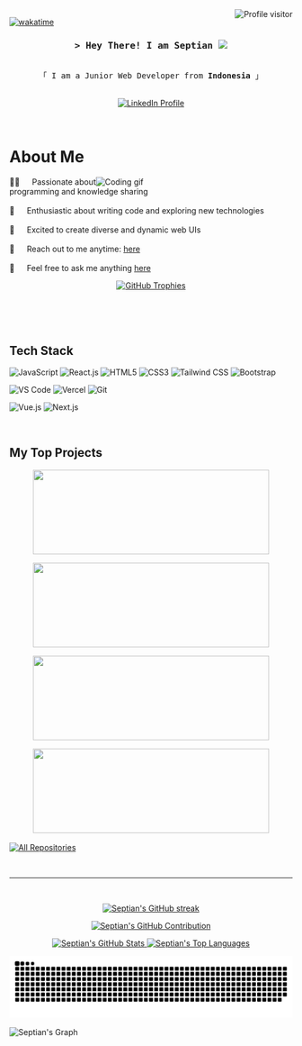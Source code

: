 <!-- ======================= -->
<!-- GitHub Profile View Counter -->
<!-- ======================= -->
<a href="https://komarev.com/ghpvc/?username=septianadip17">
  <img align="right" src="https://komarev.com/ghpvc/?username=septianadip17&label=Visitors&color=0e75b6&style=flat" alt="Profile visitor" />
</a>

<!-- ======================= -->
<!-- Wakatime Coding Activity Badge -->
<!-- ======================= -->
[![wakatime](https://wakatime.com/badge/user/30b44fea-ae3f-4ef9-bbab-d675eeb600ca.svg)](https://wakatime.com/@30b44fea-ae3f-4ef9-bbab-d675eeb600ca)

<!-- ======================= -->
<!-- Intro Greeting Section -->
<!-- ======================= -->
<h3 align="center">
  <samp>&gt; Hey There! I am <b>Septian</b> 
    <img src="https://media.giphy.com/media/hvRJCLFzcasrR4ia7z/giphy.gif" width="28">
  </samp>
</h3>

<!-- ======================= -->
<!-- Short Bio Line -->
<!-- ======================= -->
<p align="center"> 
  <samp>
    <br>
    「 I am a Junior Web Developer from <b>Indonesia</b> 」
    <br><br>
  </samp>
</p>

<!-- ======================= -->
<!-- LinkedIn Badge -->
<!-- ======================= -->
<p align="center">
 <a href="https://linkedin.com/in/septianadip17" target="_blank">
  <img src="https://img.shields.io/badge/LinkedIn-0077B5?style=for-the-badge&logo=linkedin&logoColor=white" alt="LinkedIn Profile"/>
 </a>
</p>
<br />

<!-- ======================= -->
<!-- About Me Section -->
<!-- ======================= -->
# About Me

<p>
 <img align="right" width="350" src="/img/coding.gif" alt="Coding gif" />
  
 ✊🏿 &emsp; Passionate about programming and knowledge sharing<br/><br/>
 💓 &emsp; Enthusiastic about writing code and exploring new technologies<br/><br/>
 🎨 &emsp; Excited to create diverse and dynamic web UIs<br/><br/>
 📧 &emsp; Reach out to me anytime: [here](mailto:septianadip7998@gmail.com)<br/><br/>
 💬 &emsp; Feel free to ask me anything [here](https://github.com/septianadip17/septianadip17/issues)
</p>

<!-- ======================= -->
<!-- GitHub Profile Trophy -->
<!-- ======================= -->
<p align="center">
  <a href="https://github.com/ryo-ma/github-profile-trophy">
    <img src="https://github-profile-trophy.vercel.app/?username=septianadip17" alt="GitHub Trophies" />
  </a>
</p>

<br/>
<br/>
<br/>

<!-- ======================= -->
<!-- Tech Stack Section -->
<!-- ======================= -->

## Tech Stack

<!-- Programming Languages & Frameworks -->
![JavaScript](https://img.shields.io/badge/JavaScript-F0DB4F?style=for-the-badge&labelColor=black&logo=javascript&logoColor=F0DB4F)
![React.js](https://img.shields.io/badge/React-61DBFB?style=for-the-badge&labelColor=black&logo=react&logoColor=61DBFB)
![HTML5](https://img.shields.io/badge/HTML5-E34F26?style=for-the-badge&logo=html5&logoColor=white)
![CSS3](https://img.shields.io/badge/CSS3-1572B6?style=for-the-badge&logo=css3&logoColor=white)
![Tailwind CSS](https://img.shields.io/badge/Tailwind_CSS-092749?style=for-the-badge&logo=tailwindcss&logoColor=06B6D4&labelColor=000000)
![Bootstrap](https://img.shields.io/badge/Bootstrap-563D7C?style=for-the-badge&logo=bootstrap&logoColor=white)

<!-- Tools -->
![VS Code](https://img.shields.io/badge/Visual_Studio_Code-0078d7?style=for-the-badge&logo=visual-studio-code&logoColor=white)
![Vercel](https://img.shields.io/badge/Vercel-000000?style=for-the-badge&logo=vercel&logoColor=white)
![Git](https://img.shields.io/badge/Git-F05032?style=for-the-badge&logo=git&logoColor=white)

<!-- Other Technologies -->
![Vue.js](https://img.shields.io/badge/Vue.js-35495e?style=for-the-badge&logo=vue.js&logoColor=4FC08D)
![Next.js](https://img.shields.io/badge/Next.js-000000?style=for-the-badge&logo=next.js&logoColor=white)

<br/>

<!-- ======================= -->
<!-- Featured Open Source Projects -->
<!-- ======================= -->

## My Top Projects

<div align="center" style="display: flex; flex-wrap: wrap; justify-content: center; gap: 12px;">

  <!-- Project Card 1 -->
  <a href="https://github.com/septianadip17/pos-laundry">
    <img width="420" height="150" src="https://github-readme-stats.vercel.app/api/pin/?username=septianadip17&repo=pos-laundry&theme=react&border_color=7F3FBF&bg_color=0D1117&title_color=F85D7F&icon_color=F8D866" />
  </a>

  <!-- Project Card 2 -->
  <a href="https://github.com/septianadip17/kbc-internship">
    <img width="420" height="150" src="https://github-readme-stats.vercel.app/api/pin/?username=septianadip17&repo=kbc-internship&theme=react&border_color=7F3FBF&bg_color=0D1117&title_color=F85D7F&icon_color=F8D866" />
  </a>

  <!-- Project Card 3 -->
  <a href="https://github.com/septianadip17/hackaton-2-maxyacademy">
    <img width="420" height="150" src="https://github-readme-stats.vercel.app/api/pin/?username=septianadip17&repo=hackaton-2-maxyacademy&theme=react&border_color=7F3FBF&bg_color=0D1117&title_color=F85D7F&icon_color=F8D866" />
  </a>

  <!-- Project Card 4 -->
  <a href="https://github.com/septianadip17/ukuiki">
    <img width="420" height="150" src="https://github-readme-stats.vercel.app/api/pin/?username=septianadip17&repo=ukuiki&theme=react&border_color=7F3FBF&bg_color=0D1117&title_color=F85D7F&icon_color=F8D866" />
  </a>
  
</div>

<!-- ======================= -->
<!-- Link to All Repositories -->
<!-- ======================= -->
<p align="left">
  <a href="https://github.com/septianadip17?tab=repositories" target="_blank">
    <img alt="All Repositories" title="All Repositories" src="https://img.shields.io/badge/-All%20Repos-2962FF?style=for-the-badge&logo=koding&logoColor=white"/>
  </a>
</p>

<br/>
<hr/>
<br/>

<!-- ======================= -->
<!-- GitHub Stats & Contributions -->
<!-- ======================= -->

<!-- GitHub Streak -->
<p align="center">
  <a href="https://github.com/septianadip17">
    <img src="https://github-readme-streak-stats.herokuapp.com/?user=septianadip17&theme=radical&border=7F3FBF&background=0D1117" alt="Septian's GitHub streak"/>
  </a>
</p>

<!-- Profile Summary Cards -->
<p align="center">
  <a href="https://github.com/septianadip17">
    <img src="https://github-profile-summary-cards.vercel.app/api/cards/profile-details?username=septianadip17&theme=radical" alt="Septian's GitHub Contribution"/>
  </a>
</p>



<!-- Main GitHub Stats and Top Languages -->
<p align="center">
  <a href="https://github.com/septianadip17">
    <img alt="Septian's GitHub Stats" src="https://denvercoder1-github-readme-stats.vercel.app/api?username=septianadip17&show_icons=true&count_private=true&theme=react&border_color=7F3FBF&bg_color=0D1117&title_color=F85D7F&icon_color=F8D866" height="198px" width="49.5%"/>
    <img alt="Septian's Top Languages" src="https://denvercoder1-github-readme-stats.vercel.app/api/top-langs/?username=septianadip17&langs_count=8&layout=compact&theme=react&border_color=7F3FBF&bg_color=0D1117&title_color=F85D7F&icon_color=F8D866" height="192px" width="49.5%"/>
  </a>
</p>

<!-- GitHub Activity Graph -->
![snake gif](https://github.com/septianadip17/septianadip17/blob/output/github-snake-dark.svg)

![Septian's Graph](https://github-readme-activity-graph.vercel.app/graph?username=septianadip17&custom_title=Septian%20GitHub%20Activity%20Graph&bg_color=0D1117&color=7F3FBF&line=7F3FBF&point=7F3FBF&area_color=FFFFFF&title_color=FFFFFF&area=true)

<!-- ======================= -->
<!-- End of README huh hahaha -->
<!-- 
mari kita mulai langkah baru
ngantuk
lesgo
huft
semangat interview frontend
semangat
oy
muzikan
 -->
<!-- ======================= -->
